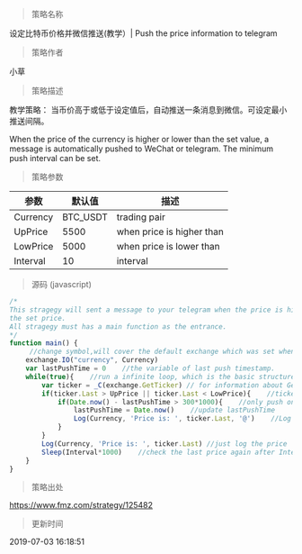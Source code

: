
> 策略名称

设定比特币价格并微信推送(教学）| Push the price information to telegram

> 策略作者

小草

> 策略描述

教学策略：
当币价高于或低于设定值后，自动推送一条消息到微信。可设定最小推送间隔。

When the price of the currency is higher or lower than the set value, a message is automatically pushed to WeChat or telegram. The minimum push interval can be set.

> 策略参数



|参数|默认值|描述|
|----|----|----|
|Currency|BTC_USDT|trading pair|
|UpPrice|5500|when price is higher than|
|LowPrice|5000|when price is lower than|
|Interval|10|interval|


> 源码 (javascript)

``` javascript
/*
This stragegy will sent a message to your telegram when the price is higher or lower than
the set price.
All stragegy must has a main function as the entrance.
*/
function main() {
     //change symbol,will cover the default exchange which was set when start a bot.Currency is a strategy arguments
    exchange.IO("currency", Currency)   
    var lastPushTime = 0    //the variable of last push timestamp.
    while(true){    //run a infinite loop, which is the basic structure
        var ticker = _C(exchange.GetTicker) // for information about GetTicker, check on https://fmz-docs.readthedocs.io/en/latest/code_Instruction/Market%20API.html#getticker
        if(ticker.Last > UpPrice || ticker.Last < LowPrice){    //ticker.Last represents the last deal price
            if(Date.now() - lastPushTime > 300*1000){    //only push once in 5 mins, Date.now() return ms.
                lastPushTime = Date.now()    //update lastPushTime
                Log(Currency, 'Price is: ', ticker.Last, '@')    //Log the price on the bot's page and sent the message. '@' in the end means push message
            }
        }
        Log(Currency, 'Price is: ', ticker.Last) //just log the price
        Sleep(Interval*1000)    //check the last price again after Interval seconds
    }
}
```

> 策略出处

https://www.fmz.com/strategy/125482

> 更新时间

2019-07-03 16:18:51
